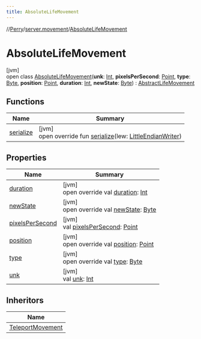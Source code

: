 ```yaml
---
title: AbsoluteLifeMovement
---
```

//[Perry](../../../index.html)/[server.movement](../index.html)/[AbsoluteLifeMovement](index.html)



# AbsoluteLifeMovement



[jvm]\
open class [AbsoluteLifeMovement](index.html)(**unk**: [Int](https://kotlinlang.org/api/latest/jvm/stdlib/kotlin/-int/index.html), **pixelsPerSecond**: [Point](https://docs.oracle.com/javase/8/docs/api/java/awt/Point.html), **type**: [Byte](https://kotlinlang.org/api/latest/jvm/stdlib/kotlin/-byte/index.html), **position**: [Point](https://docs.oracle.com/javase/8/docs/api/java/awt/Point.html), **duration**: [Int](https://kotlinlang.org/api/latest/jvm/stdlib/kotlin/-int/index.html), **newState**: [Byte](https://kotlinlang.org/api/latest/jvm/stdlib/kotlin/-byte/index.html)) : [AbstractLifeMovement](../-abstract-life-movement/index.html)



## Functions


| Name | Summary |
|---|---|
| [serialize](serialize.html) | [jvm]<br>open override fun [serialize](serialize.html)(lew: [LittleEndianWriter](../../tools.data.output/-little-endian-writer/index.html)) |


## Properties


| Name | Summary |
|---|---|
| [duration](index.html#-897593455%2FProperties%2F863300109) | [jvm]<br>open override val [duration](index.html#-897593455%2FProperties%2F863300109): [Int](https://kotlinlang.org/api/latest/jvm/stdlib/kotlin/-int/index.html) |
| [newState](index.html#409787636%2FProperties%2F863300109) | [jvm]<br>open override val [newState](index.html#409787636%2FProperties%2F863300109): [Byte](https://kotlinlang.org/api/latest/jvm/stdlib/kotlin/-byte/index.html) |
| [pixelsPerSecond](pixels-per-second.html) | [jvm]<br>val [pixelsPerSecond](pixels-per-second.html): [Point](https://docs.oracle.com/javase/8/docs/api/java/awt/Point.html) |
| [position](index.html#-1714862692%2FProperties%2F863300109) | [jvm]<br>open override val [position](index.html#-1714862692%2FProperties%2F863300109): [Point](https://docs.oracle.com/javase/8/docs/api/java/awt/Point.html) |
| [type](index.html#1828604075%2FProperties%2F863300109) | [jvm]<br>open override val [type](index.html#1828604075%2FProperties%2F863300109): [Byte](https://kotlinlang.org/api/latest/jvm/stdlib/kotlin/-byte/index.html) |
| [unk](unk.html) | [jvm]<br>val [unk](unk.html): [Int](https://kotlinlang.org/api/latest/jvm/stdlib/kotlin/-int/index.html) |


## Inheritors


| Name |
|---|
| [TeleportMovement](../-teleport-movement/index.html) |

